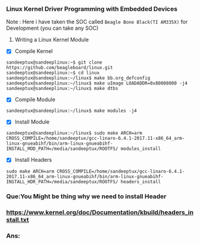 ### Linux Kernel Driver Programming with Embedded Devices

Note : Here i have taken the SOC called  `Beagle Bone Black(TI AM335X)` for Development (you can take any SOC)

1. Writing a Linux Kernel Module

- [x] Compile Kernel
```
sandeeptux@sandeeplinux:~$ git clone https://github.com/beagleboard/linux.git
sandeeptux@sandeeplinux:~$ cd linux
sandeeptux@sandeeplinux:~/linux$ make bb.org_defconfig   
sandeeptux@sandeeplinux:~/linux$ make uImage LOADADDR=0x80008000 -j4
sandeeptux@sandeeplinux:~/linux$ make dtbs
```
- [x] Compile Module

`sandeeptux@sandeeplinux:~/linux$ make modules -j4 `

- [x] Install Module

`sandeeptux@sandeeplinux:~/linux$ sudo make ARCH=arm CROSS_COMPILE=/home/sandeeptux/gcc-linaro-6.4.1-2017.11-x86_64_arm-linux-gnueabihf/bin/arm-linux-gnueabihf- INSTALL_MOD_PATH=/media/sandeeptux/ROOTFS/ modules_install`

- [x] Install Headers 

`sudo make ARCH=arm CROSS_COMPILE=/home/sandeeptux/gcc-linaro-6.4.1-2017.11-x86_64_arm-linux-gnueabihf/bin/arm-linux-gnueabihf- INSTALL_HDR_PATH=/media/sandeeptux/ROOTFS/ headers_install`


### Que:You Might be thing why we need to install Header

### https://www.kernel.org/doc/Documentation/kbuild/headers_install.txt


### Ans:

